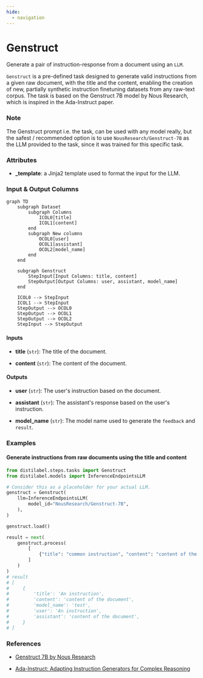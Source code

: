 ```yaml
---
hide:
  - navigation
---
```

# Genstruct

Generate a pair of instruction-response from a document using an `LLM`.



`Genstruct` is a pre-defined task designed to generate valid instructions from a given raw document,
    with the title and the content, enabling the creation of new, partially synthetic instruction finetuning
    datasets from any raw-text corpus. The task is based on the Genstruct 7B model by Nous Research, which is
    inspired in the Ada-Instruct paper.



### Note
The Genstruct prompt i.e. the task, can be used with any model really, but the safest / recommended
option is to use `NousResearch/Genstruct-7B` as the LLM provided to the task, since it was trained
for this specific task.



### Attributes

- **_template**: a Jinja2 template used to format the input for the LLM.





### Input & Output Columns

``` mermaid
graph TD
	subgraph Dataset
		subgraph Columns
			ICOL0[title]
			ICOL1[content]
		end
		subgraph New columns
			OCOL0[user]
			OCOL1[assistant]
			OCOL2[model_name]
		end
	end

	subgraph Genstruct
		StepInput[Input Columns: title, content]
		StepOutput[Output Columns: user, assistant, model_name]
	end

	ICOL0 --> StepInput
	ICOL1 --> StepInput
	StepOutput --> OCOL0
	StepOutput --> OCOL1
	StepOutput --> OCOL2
	StepInput --> StepOutput

```


#### Inputs


- **title** (`str`): The title of the document.

- **content** (`str`): The content of the document.




#### Outputs


- **user** (`str`): The user's instruction based on the document.

- **assistant** (`str`): The assistant's response based on the user's instruction.

- **model_name** (`str`): The model name used to generate the `feedback` and `result`.





### Examples


#### Generate instructions from raw documents using the title and content
```python
from distilabel.steps.tasks import Genstruct
from distilabel.models import InferenceEndpointsLLM

# Consider this as a placeholder for your actual LLM.
genstruct = Genstruct(
    llm=InferenceEndpointsLLM(
        model_id="NousResearch/Genstruct-7B",
    ),
)

genstruct.load()

result = next(
    genstruct.process(
        [
            {"title": "common instruction", "content": "content of the document"},
        ]
    )
)
# result
# [
#     {
#         'title': 'An instruction',
#         'content': 'content of the document',
#         'model_name': 'test',
#         'user': 'An instruction',
#         'assistant': 'content of the document',
#     }
# ]
```




### References

- [Genstruct 7B by Nous Research](https://huggingface.co/NousResearch/Genstruct-7B)

- [Ada-Instruct: Adapting Instruction Generators for Complex Reasoning](https://arxiv.org/abs/2310.04484)


